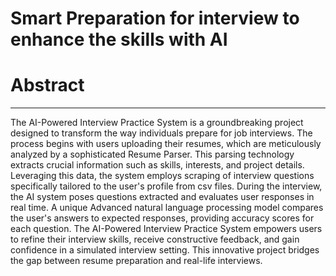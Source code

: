# Smart Preparation for interview to enhance the skills with AI

# Abstract
-----------
The AI-Powered Interview Practice System is a groundbreaking project designed to transform the way individuals prepare for job interviews. The process begins with users uploading their resumes, which are meticulously analyzed by a sophisticated Resume Parser. This parsing technology extracts crucial information such as skills, interests, and project details. Leveraging this data, the system employs scraping of interview questions specifically tailored to the user's profile from csv files. During the interview, the AI system poses questions extracted and evaluates user responses in real time. A unique Advanced natural language processing model compares the user's answers to expected responses, providing accuracy scores for each question. The AI-Powered Interview Practice System empowers users to refine their interview skills, receive constructive feedback, and gain confidence in a simulated interview setting. This innovative project bridges the gap between resume preparation and real-life interviews.
